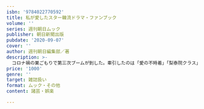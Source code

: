 ```yaml
---
isbn: '9784022770592'
title: 私が愛したスター韓流ドラマ・ファンブック
volume: ''
series: 週刊朝日ムック
publisher: 朝日新聞出版
pubdate: '2020-09-07'
cover: ''
author: 週刊朝日編集部／著
description: >-
  コロナ禍の巣ごもりで第三次ブームが到した。牽引したのは「愛の不時着」「梨泰院クラス」「サイコだけど大丈夫」など配信動画サービス。そこで週刊朝日で私が愛した韓流スター、ドラマのアンケートを集計したところ、大反響を呼んだ。5149人のファンに選ばれたのはヒョンビン、パク・ソジョン、チャン・グンソク、パク・ボゴム…？さらに圧倒的人気だった韓国の国民的女優は？週刊朝日が過去、取り下ろした貴重な写真やオリジナル特別写真を一挙掲載。1冊でで韓流沼にどっぷりハマれます！
price: '1000'
genre: ''
target: 雑誌扱い
format: ムック・その他
content: 諸芸・娯楽

---
```

